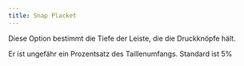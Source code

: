 ```yaml
---
title: Snap Placket
---
```


Diese Option bestimmt die Tiefe der Leiste, die die Druckknöpfe hält.

Er ist ungefähr ein Prozentsatz des Taillenumfangs. Standard ist 5%
